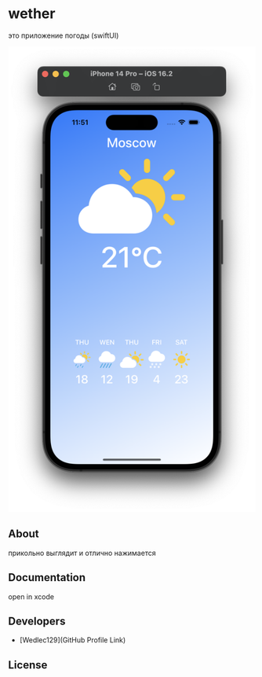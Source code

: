 # wether





это приложение погоды
(swiftUI)




<p align="center">
      <img src="https://github.com/Wedlec129/wether/blob/main/Снимок%20экрана%202023-05-12%20в%2011.51.23.png" width="726">


## About

прикольно выглядит и отлично нажимается

## Documentation

open in xcode 

## Developers

- [Wedlec129](GitHub Profile Link)

## License

